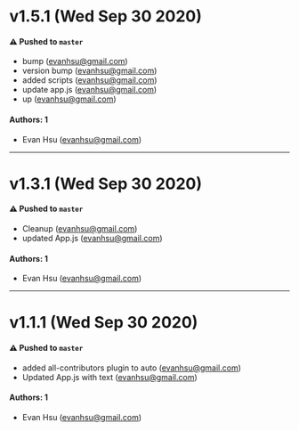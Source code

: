 # v1.5.1 (Wed Sep 30 2020)

#### ⚠️ Pushed to `master`

- bump (evanhsu@gmail.com)
- version bump (evanhsu@gmail.com)
- added scripts (evanhsu@gmail.com)
- update app.js (evanhsu@gmail.com)
- up (evanhsu@gmail.com)

#### Authors: 1

- Evan Hsu (evanhsu@gmail.com)

---

# v1.3.1 (Wed Sep 30 2020)

#### ⚠️ Pushed to `master`

- Cleanup (evanhsu@gmail.com)
- updated App.js (evanhsu@gmail.com)

#### Authors: 1

- Evan Hsu (evanhsu@gmail.com)

---

# v1.1.1 (Wed Sep 30 2020)

#### ⚠️ Pushed to `master`

- added all-contributors plugin to auto (evanhsu@gmail.com)
- Updated App.js with text (evanhsu@gmail.com)

#### Authors: 1

- Evan Hsu (evanhsu@gmail.com)
